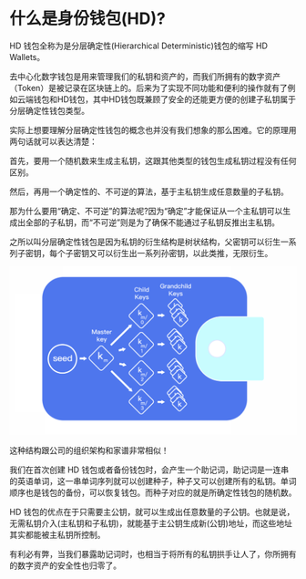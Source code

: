 # 什么是身份钱包\(HD\)?

HD 钱包全称为是分层确定性\(Hierarchical Deterministic\)钱包的缩写 HD Wallets。

去中心化数字钱包是用来管理我们的私钥和资产的，而我们所拥有的数字资产（Token）是被记录在区块链上的。后来为了实现不同功能和便利的操作就有了例如云端钱包和HD钱包，其中HD钱包既兼顾了安全的还能更方便的创建子私钥属于分层确定性钱包类型。

实际上想要理解分层确定性钱包的概念也并没有我们想象的那么困难。它的原理用两句话就可以表达清楚：

首先，要用一个随机数来生成主私钥，这跟其他类型的钱包生成私钥过程没有任何区别。

然后，再用一个确定性的、不可逆的算法，基于主私钥生成任意数量的子私钥。

那为什么要用“确定、不可逆”的算法呢?因为“确定”才能保证从一个主私钥可以生成出全部的子私钥，而“不可逆”则是为了确保不能通过子私钥反推出主私钥。

之所以叫分层确定性钱包是因为私钥的衍生结构是树状结构，父密钥可以衍生一系列子密钥，每个子密钥又可以衍生出一系列孙密钥，以此类推，无限衍生。

![](../../.gitbook/assets/tokenpocket-1576070849616.png)

这种结构跟公司的组织架构和家谱非常相似！

我们在首次创建 HD 钱包或者备份钱包时，会产生一个助记词，助记词是一连串的英语单词，这一串单词序列就可以创建种子，种子又可以创建所有的私钥。单词顺序也是钱包的备份，可以恢复钱包。而种子对应的就是所确定性钱包的随机数。

HD 钱包的优点在于只需要主公钥，就可以生成出任意数量的子公钥。也就是说，无需私钥介入\(主私钥和子私钥\)，就能基于主公钥生成新\(公钥\)地址，而这些地址其实都能被主私钥所控制。

有利必有弊，当我们暴露助记词时，也相当于将所有的私钥拱手让人了，你所拥有的数字资产的安全性也归零了。

